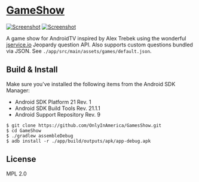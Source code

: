 # [GameShow](https://github.com/OnlyInAmerica/Gameshow)

[![Screenshot](http://i.imgur.com/rU8QmaK.png)](http://i.imgur.com/rU8QmaK.png)
[![Screenshot](http://i.imgur.com/e4aJZZh.jpg)](http://i.imgur.com/e4aJZZh.jpg)


A game show for AndroidTV inspired by Alex Trebek using the wonderful [jservice.io](http://jservice.io/) Jeopardy question API.
Also supports custom questions bundled via JSON. See `./app/src/main/assets/games/default.json`.

## Build & Install

Make sure you've installed the following items from the Android SDK Manager:

+ Android SDK Platform 21 Rev. 1
+ Android SDK Build Tools Rev. 21.1.1
+ Android Support Repository Rev. 9

```
$ git clone https://github.com/OnlyInAmerica/GamesShow.git
$ cd GameShow
$ ./gradlew assembleDebug
$ adb install -r ./app/build/outputs/apk/app-debug.apk
```

## License

MPL 2.0
